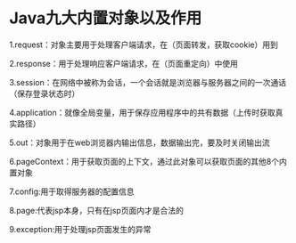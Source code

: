 # Java九大内置对象以及作用

1.request：对象主要用于处理客户端请求，在（页面转发，获取cookie）用到

 

2.response：用于处理响应客户端请求，在（页面重定向）中使用

 

3.session：在网络中被称为会话，一个会话就是浏览器与服务器之间的一次通话（保存登录状态时）

 

4.application：就像全局变量，用于保存应用程序中的共有数据（上传时获取真实路径）

 

5.out：对象用于在web浏览器内输出信息，数据输出完，要及时关闭输出流

 

6.pageContext：用于获取页面的上下文，通过此对象可以获取页面的其他8个内置对象

 

7.config:用于取得服务器的配置信息

 

8.page:代表jsp本身，只有在jsp页面内才是合法的



9.exception:用于处理jsp页面发生的异常